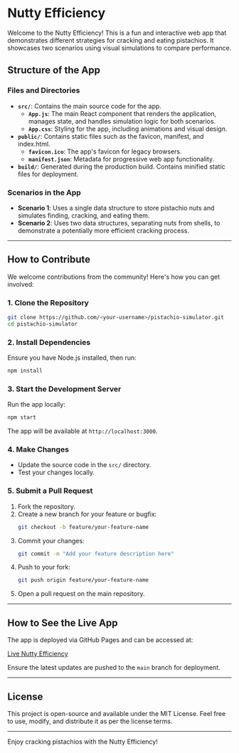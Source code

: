 # Nutty Efficiency

Welcome to the Nutty Efficiency! This is a fun and interactive web app that demonstrates different strategies for cracking and eating pistachios. It showcases two scenarios using visual simulations to compare performance.

## Structure of the App

### Files and Directories

- **`src/`**: Contains the main source code for the app.
  - **`App.js`**: The main React component that renders the application, manages state, and handles simulation logic for both scenarios.
  - **`App.css`**: Styling for the app, including animations and visual design.
- **`public/`**: Contains static files such as the favicon, manifest, and index.html.
  - **`favicon.ico`**: The app's favicon for legacy browsers.
  - **`manifest.json`**: Metadata for progressive web app functionality.
- **`build/`**: Generated during the production build. Contains minified static files for deployment.

### Scenarios in the App

- **Scenario 1**: Uses a single data structure to store pistachio nuts and simulates finding, cracking, and eating them.
- **Scenario 2**: Uses two data structures, separating nuts from shells, to demonstrate a potentially more efficient cracking process.

---

## How to Contribute

We welcome contributions from the community! Here's how you can get involved:

### 1. Clone the Repository

```bash
git clone https://github.com/<your-username>/pistachio-simulator.git
cd pistachio-simulator
```

### 2. Install Dependencies

Ensure you have Node.js installed, then run:

```bash
npm install
```

### 3. Start the Development Server

Run the app locally:

```bash
npm start
```

The app will be available at `http://localhost:3000`.

### 4. Make Changes

- Update the source code in the `src/` directory.
- Test your changes locally.

### 5. Submit a Pull Request

1. Fork the repository.
2. Create a new branch for your feature or bugfix:
   ```bash
   git checkout -b feature/your-feature-name
   ```
3. Commit your changes:
   ```bash
   git commit -m "Add your feature description here"
   ```
4. Push to your fork:
   ```bash
   git push origin feature/your-feature-name
   ```
5. Open a pull request on the main repository.

---

## How to See the Live App

The app is deployed via GitHub Pages and can be accessed at:

[Live Nutty Efficiency](https://<your-username>.github.io/pistachio-simulator/)

Ensure the latest updates are pushed to the `main` branch for deployment.

---

## License

This project is open-source and available under the MIT License. Feel free to use, modify, and distribute it as per the license terms.

---

Enjoy cracking pistachios with the Nutty Efficiency!

